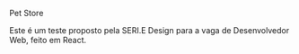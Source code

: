 Pet Store

Este é um teste proposto pela SERI.E Design para a vaga de Desenvolvedor Web, feito em React.
